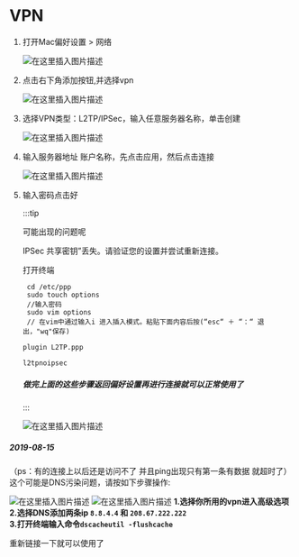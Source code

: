 

# VPN

1. 打开Mac偏好设置 > 网络

   ![在这里插入图片描述](https://c18e-1257416358.cos.accelerate.myqcloud.com/uPic/20190214142801606.png)

2. 点击右下角添加按钮,并选择vpn

   ![在这里插入图片描述](https://c18e-1257416358.cos.accelerate.myqcloud.com/uPic/20190214142908348.png)

3. 选择VPN类型：L2TP/IPSec，输入任意服务器名称，单击创建

   ![在这里插入图片描述](https://c18e-1257416358.cos.accelerate.myqcloud.com/uPic/20190214142955148.png)

   

4. 输入服务器地址 账户名称，先点击应用，然后点击连接

   ![在这里插入图片描述](https://c18e-1257416358.cos.accelerate.myqcloud.com/uPic/20190214143828561.png)

5. 输入密码点击好

   :::tip

   可能出现的问题呢

   IPSec 共享密钥”丢失。请验证您的设置并尝试重新连接。

   打开终端

   ```shell
    cd /etc/ppp
    sudo touch options
    //输入密码
    sudo vim options
    // 在vim中通过输入i 进入插入模式。粘贴下面内容后按(“esc“ ＋ “：“ 退出，"wq"保存)
   
   plugin L2TP.ppp
   
   l2tpnoipsec
   ```

   ##### 做完上面的这些步骤返回偏好设置再进行连接就可以正常使用了

   :::

   ![在这里插入图片描述](https://c18e-1257416358.cos.accelerate.myqcloud.com/uPic/20190214143907162.png)

   



##### 2019-08-15

（ps：有的连接上以后还是访问不了 并且ping出现只有第一条有数据 就超时了）
这个可能是DNS污染问题，请按如下步骤操作:

![在这里插入图片描述](https://c18e-1257416358.cos.accelerate.myqcloud.com/uPic/20190815113037702.png)
![在这里插入图片描述](https://c18e-1257416358.cos.accelerate.myqcloud.com/uPic/20190815113149465.png)
**1.选择你所用的vpn进入高级选项**
 **2.选择DNS添加两条ip `8.8.4.4` 和 `208.67.222.222`**  
 **3.打开终端输入命令`dscacheutil -flushcache`** 

 重新链接一下就可以使用了




